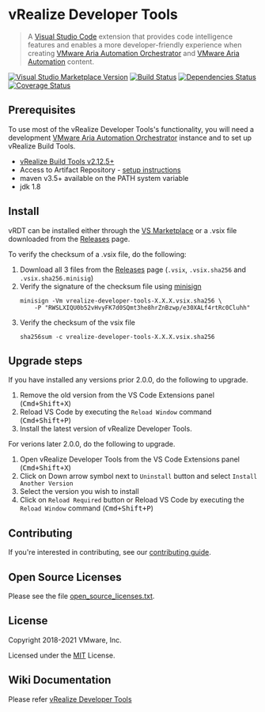 # vRealize Developer Tools

> A [Visual Studio Code](https://code.visualstudio.com/) extension that provides code intelligence features and enables a more
> developer-friendly experience when creating [VMware Aria Automation Orchestrator](https://www.vmware.com/products/aria-automation-orchestrator.html)
> and [VMware Aria Automation](https://www.vmware.com/products/aria-automation.html) content.

[![Visual Studio Marketplace Version](https://img.shields.io/visual-studio-marketplace/v/vmware-pscoe.vrealize-developer-tools.svg?label=VS%20Marketplace)](https://marketplace.visualstudio.com/items?itemName=vmware-pscoe.vrealize-developer-tools)
[![Build Status](https://github.com/vmware/vrealize-developer-tools/workflows/Build/badge.svg)](https://github.com/vmware/vrealize-developer-tools/actions)
[![Dependencies Status](https://david-dm.org/vmware/vrealize-developer-tools/status.svg)](https://david-dm.org/vmware/vrealize-developer-tools)
[![Coverage Status](https://codecov.io/gh/vmware/vrealize-developer-tools/branch/master/graph/badge.svg)](https://codecov.io/gh/vmware/vrealize-developer-tools/)

## Prerequisites

To use most of the vRealize Developer Tools's functionality, you will need a development [VMware Aria Automation Orchestrator](https://www.vmware.com/products/aria-automation-orchestrator.html) instance and to set up vRealize Build Tools.

-   [vRealize Build Tools v2.12.5+](https://labs.vmware.com/flings/vrealize-build-tools)
-   Access to Artifact Repository - [setup instructions](https://github.com/vmware/vrealize-developer-tools/wiki/Setup-Artifact-Repository)
-   maven v3.5+ available on the PATH system variable
-   jdk 1.8

## Install

vRDT can be installed either through the [VS Marketplace](https://marketplace.visualstudio.com/items?itemName=vmware-pscoe.vrealize-developer-tools) or a .vsix file downloaded from the [Releases](https://github.com/vmware/vrealize-developer-tools/releases/latest) page.

To verify the checksum of a .vsix file, do the following:

1. Download all 3 files from the [Releases](https://github.com/vmware/vrealize-developer-tools/releases/latest) page (`.vsix`, `.vsix.sha256` and `.vsix.sha256.minisig`)
2. Verify the signature of the checksum file using [minisign](https://jedisct1.github.io/minisign)
    ```
    minisign -Vm vrealize-developer-tools-X.X.X.vsix.sha256 \
        -P "RWSLXIQU0b52vHvyFK7d0SQmt3he8hrZnBzwp/e30XALf4rtRc0Cluhh"
    ```
3. Verify the checksum of the vsix file
    ```
    sha256sum -c vrealize-developer-tools-X.X.X.vsix.sha256
    ```

## Upgrade steps

If you have installed any versions prior 2.0.0, do the following to upgrade.

1. Remove the old version from the VS Code Extensions panel (<kbd>Cmd+Shift+X</kbd>)
2. Reload VS Code by executing the `Reload Window` command (<kbd>Cmd+Shift+P</kbd>)
3. Install the latest version of vRealize Developer Tools.

For verions later 2.0.0, do the following to upgrade.

1. Open vRealize Developer Tools from the VS Code Extensions panel (<kbd>Cmd+Shift+X</kbd>)
2. Click on Down arrow symbol next to  `Uninstall` button and select `Install Another Version`
3. Select the version you wish to install
4. Click on `Reload Required` button or Reload VS Code by executing the `Reload Window` command (<kbd>Cmd+Shift+P</kbd>)

## Contributing

If you're interested in contributing, see our [contributing guide](./.github/CONTRIBUTING.md).

## Open Source Licenses

Please see the file [open_source_licenses.txt](open_source_licenses.txt).

## License

Copyright 2018-2021 VMware, Inc.

Licensed under the [MIT](LICENSE) License.

## Wiki Documentation

Please refer [vRealize Developer Tools](https://github.com/vmware/vrealize-developer-tools/tree/master/wiki)
